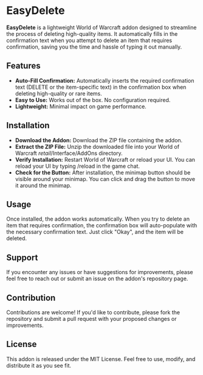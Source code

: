 # EasyDelete
**EasyDelete** is a lightweight World of Warcraft addon designed to streamline the process of deleting high-quality items. It automatically fills in the confirmation text when you attempt to delete an item that requires confirmation, saving you the time and hassle of typing it out manually.

## Features
* **Auto-Fill Confirmation:** Automatically inserts the required confirmation text (DELETE or the item-specific text) in the confirmation box when deleting high-quality or rare items.
* **Easy to Use:** Works out of the box. No configuration required.
* **Lightweight:** Minimal impact on game performance.

## Installation
* **Download the Addon:** Download the ZIP file containing the addon.
* **Extract the ZIP File:** Unzip the downloaded file into your World of Warcraft _retail_/Interface/AddOns directory.
* **Verify Installation:** Restart World of Warcraft or reload your UI. You can reload your UI by typing /reload in the game chat.
* **Check for the Button:** After installation, the minimap button should be visible around your minimap. You can click and drag the button to move it around the minimap.

## Usage
Once installed, the addon works automatically. When you try to delete an item that requires confirmation, the confirmation box will auto-populate with the necessary confirmation text. Just click "Okay", and the item will be deleted.

## Support
If you encounter any issues or have suggestions for improvements, please feel free to reach out or submit an issue on the addon's repository page.

## Contribution
Contributions are welcome! If you'd like to contribute, please fork the repository and submit a pull request with your proposed changes or improvements.

## License
This addon is released under the MIT License. Feel free to use, modify, and distribute it as you see fit.
